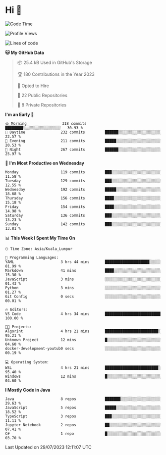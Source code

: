 <h1>Hi 👋</h1>

<!--START_SECTION:waka-->
![Code Time](http://img.shields.io/badge/Code%20Time-287%20hrs%2017%20mins-blue)

![Profile Views](http://img.shields.io/badge/Profile%20Views-9-blue)

![Lines of code](https://img.shields.io/badge/From%20Hello%20World%20I%27ve%20Written-1.1%20million%20lines%20of%20code-blue)

**🐱 My GitHub Data** 

> 📦 25.4 kB Used in GitHub's Storage 
 > 
> 🏆 180 Contributions in the Year 2023
 > 
> 💼 Opted to Hire
 > 
> 📜 22 Public Repositories 
 > 
> 🔑 8 Private Repositories 
 > 
**I'm an Early 🐤** 

```text
🌞 Morning                318 commits         ████████░░░░░░░░░░░░░░░░░   30.93 % 
🌆 Daytime                232 commits         ██████░░░░░░░░░░░░░░░░░░░   22.57 % 
🌃 Evening                211 commits         █████░░░░░░░░░░░░░░░░░░░░   20.53 % 
🌙 Night                  267 commits         ██████░░░░░░░░░░░░░░░░░░░   25.97 % 
```
📅 **I'm Most Productive on Wednesday** 

```text
Monday                   119 commits         ███░░░░░░░░░░░░░░░░░░░░░░   11.58 % 
Tuesday                  129 commits         ███░░░░░░░░░░░░░░░░░░░░░░   12.55 % 
Wednesday                192 commits         █████░░░░░░░░░░░░░░░░░░░░   18.68 % 
Thursday                 156 commits         ████░░░░░░░░░░░░░░░░░░░░░   15.18 % 
Friday                   154 commits         ████░░░░░░░░░░░░░░░░░░░░░   14.98 % 
Saturday                 136 commits         ███░░░░░░░░░░░░░░░░░░░░░░   13.23 % 
Sunday                   142 commits         ███░░░░░░░░░░░░░░░░░░░░░░   13.81 % 
```


📊 **This Week I Spent My Time On** 

```text
🕑︎ Time Zone: Asia/Kuala_Lumpur

💬 Programming Languages: 
YAML                     3 hrs 44 mins       ████████████████████░░░░░   81.99 % 
Markdown                 41 mins             ████░░░░░░░░░░░░░░░░░░░░░   15.30 % 
JavaScript               3 mins              ░░░░░░░░░░░░░░░░░░░░░░░░░   01.43 % 
Python                   3 mins              ░░░░░░░░░░░░░░░░░░░░░░░░░   01.27 % 
Git Config               0 secs              ░░░░░░░░░░░░░░░░░░░░░░░░░   00.01 % 

🔥 Editors: 
VS Code                  4 hrs 34 mins       █████████████████████████   100.00 % 

🐱‍💻 Projects: 
Algorint                 4 hrs 21 mins       ████████████████████████░   95.21 % 
Unknown Project          12 mins             █░░░░░░░░░░░░░░░░░░░░░░░░   04.60 % 
docker-development-youtub0 secs              ░░░░░░░░░░░░░░░░░░░░░░░░░   00.19 % 

💻 Operating System: 
WSL                      4 hrs 21 mins       ████████████████████████░   95.40 % 
Windows                  12 mins             █░░░░░░░░░░░░░░░░░░░░░░░░   04.60 % 
```

**I Mostly Code in Java** 

```text
Java                     8 repos             ███████░░░░░░░░░░░░░░░░░░   29.63 % 
JavaScript               5 repos             █████░░░░░░░░░░░░░░░░░░░░   18.52 % 
TypeScript               3 repos             ███░░░░░░░░░░░░░░░░░░░░░░   11.11 % 
Jupyter Notebook         2 repos             ██░░░░░░░░░░░░░░░░░░░░░░░   07.41 % 
C#                       1 repo              █░░░░░░░░░░░░░░░░░░░░░░░░   03.70 % 
```




 Last Updated on 29/07/2023 12:11:07 UTC
<!--END_SECTION:waka-->
